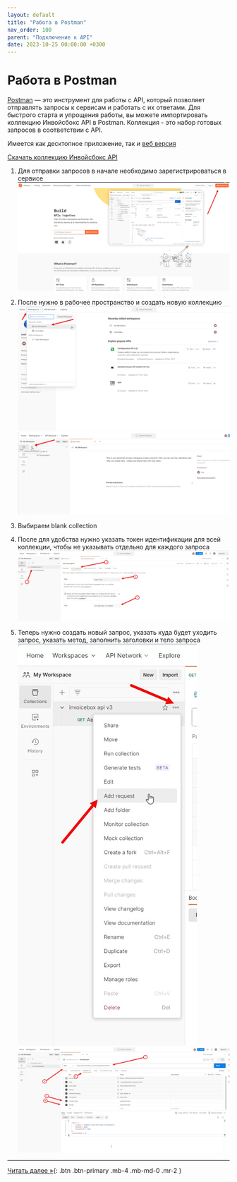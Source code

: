 ```yaml
---
layout: default
title: "Работа в Postman"
nav_order: 100
parent: "Подключение к API"
date: 2023-10-25 00:00:00 +0300
---
```


# Работа в Postman

[Postman](https://www.postman.com/downloads/) — это инструмент для работы с API, который позволяет
отправлять запросы к сервисам и работать с их ответами. Для быстрого старта и упрощения работы,
вы можете импортировать коллекцию Инвойсбокс API в Postman. Коллекция - это набор готовых запросов
в соответствии с API.

Имеется как десктопное приложение, так и [веб версия](https://www.postman.com)

[Скачать коллекцию Инвойсбокс API](https://www.postman.com/bold-space-873341/workspace/invoicebox-api-v3/collection/25303565-616ade6c-e654-4199-b80a-354e0592d5e2?action=share&creator=25303565)

1. Для отправки запросов в начале необходимо зарегистрироваться в сервисе
![Postman](/assets/images/api/postman/1.jpg)

2. После нужно в рабочее пространство и создать новую коллекцию
![Postman](/assets/images/api/postman/2.jpg)
![Postman](/assets/images/api/postman/3.jpg)
3. Выбираем blank collection

4. После для удобства нужно указать токен идентификации для всей коллекции, чтобы не указывать отдельно для каждого запроса
   ![Postman](/assets/images/api/postman/4.jpg)
5. Теперь нужно создать новый запрос, указать куда будет уходить запрос, указать метод, заполнить заголовки и тело запроса
   ![Postman](/assets/images/api/postman/5.jpg)
   ![Postman](/assets/images/api/postman/6.jpg)

---
[Читать далее &raquo;](/docs/merchant){: .btn .btn-primary .mb-4 .mb-md-0 .mr-2 }

